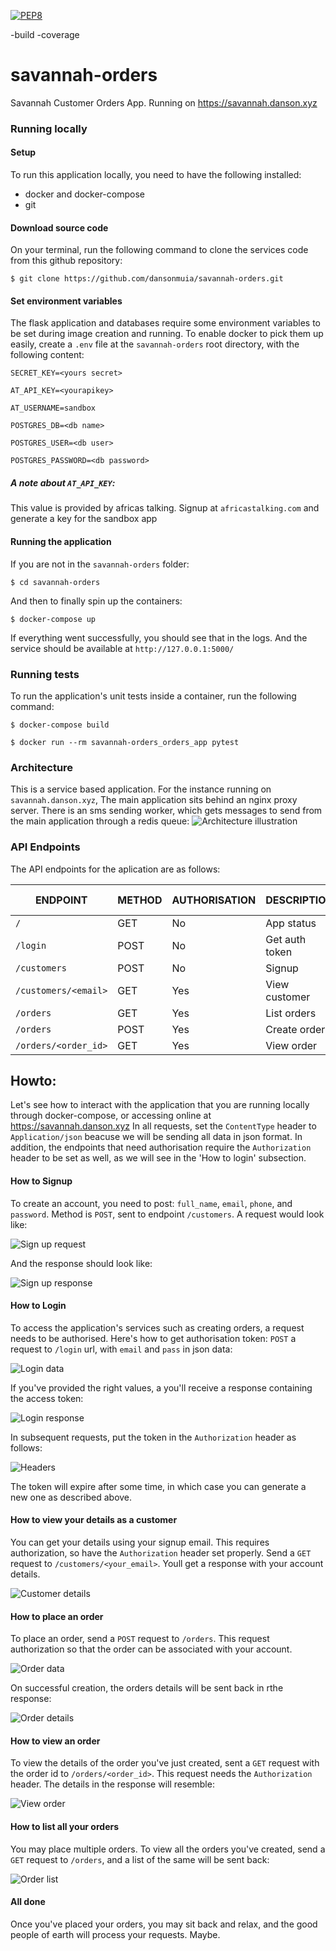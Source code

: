 [![PEP8](https://img.shields.io/badge/code%20style-pep8-orange.svg)](https://www.python.org/dev/peps/pep-0008/)

-build
-coverage

# savannah-orders
Savannah Customer Orders App. Running on https://savannah.danson.xyz

### Running locally
#### Setup
To run this application locally, you need to have the following installed: 
 - docker and docker-compose
 - git

#### Download source code
On your terminal, run the following command to clone the services code from this github repository:

`$ git clone https://github.com/dansonmuia/savannah-orders.git`
#### Set environment variables
The flask application and databases require some environment variables to be set during image creation and running. To enable docker to pick them up easily, create a `.env` file at the `savannah-orders` root directory, with the following content:

`SECRET_KEY=<yours secret>`

`AT_API_KEY=<yourapikey>`

`AT_USERNAME=sandbox`

`POSTGRES_DB=<db name>`

`POSTGRES_USER=<db user>`

`POSTGRES_PASSWORD=<db password>`

##### A note about `AT_API_KEY`:
This value is provided by africas talking. Signup at `africastalking.com` and generate a key for the sandbox app
#### Running the application
If you are not in the `savannah-orders` folder:

`$ cd savannah-orders`

And then to finally spin up the containers:

`$ docker-compose up`

If everything went successfully, you should see that in the logs. And the service should be available at `http://127.0.0.1:5000/`

### Running tests

To run the application's unit tests inside a container, run the following command:

`$ docker-compose build`

`$ docker run --rm savannah-orders_orders_app pytest`

### Architecture
This is a service based application. For the instance running on `savannah.danson.xyz`, The main application sits behind an nginx proxy server. There is an sms sending worker, which gets messages to send from the main application through a redis queue:
![Architecture illustration](https://github.com/dansonmuia/savannah-orders/blob/readme/illustrations/architecture.png)


### API Endpoints

The API endpoints for the aplication are as follows:

|ENDPOINT               | METHOD |AUTHORISATION | DESCRIPTION   | Response code |
|-----------------------|--------|--------------|---------------|---------------|
|`/`                    | GET    | No           | App status    | 200           |
|`/login`               | POST   | No           | Get auth token| 201           |
|`/customers`           | POST   | No           | Signup        | 201           |
|`/customers/<email>`   | GET    | Yes          | View customer | 200           |
|`/orders`              | GET    | Yes          | List orders   | 200           |
|`/orders`              | POST   | Yes          | Create order  | 201           |
|`/orders/<order_id>`   | GET    | Yes          | View order    | 200           |


## Howto:
Let's see how to interact with the application that you are running locally through docker-compose, or accessing online at https://savannah.danson.xyz
In all requests, set the `ContentType` header to `Application/json` beacuse we will be sending all data in json format. In addition, the endpoints that need authorisation require the `Authorization` header to be set as well, as we will see in the 'How to login' subsection.

#### How to Signup
To create an account, you need to post: `full_name`, `email`, `phone`, and `password`. Method is `POST`, sent to endpoint `/customers`.
A request would look like:

![Sign up request](https://github.com/dansonmuia/savannah-orders/blob/readme/illustrations/signup_request.png)

And the response should look like:

![Sign up response](https://github.com/dansonmuia/savannah-orders/blob/readme/illustrations/signup_response.png)


#### How to Login
To access the application's services such as creating orders, a request needs to be authorised. Here's how to get authorisation token:
`POST` a request to `/login` url, with `email` and `pass` in json data:

![Login data](https://github.com/dansonmuia/savannah-orders/blob/readme/illustrations/login_request.png)

If you've provided the right values, a you'll receive a response containing the access token:

![Login response](https://github.com/dansonmuia/savannah-orders/blob/readme/illustrations/login_response.png)

In subsequent requests, put the token in the `Authorization` header as follows:

![Headers](https://github.com/dansonmuia/savannah-orders/blob/readme/illustrations/headers.png)

The token will expire after some time, in which case you can generate a new one as described above.

#### How to view your details as a customer
You can get your details using your signup email. This requires authorization, so have the `Authorization` header set properly.
Send a `GET` request to `/customers/<your_email>`. Youll get a response with your account details.

![Customer details](https://github.com/dansonmuia/savannah-orders/blob/readme/illustrations/view_customer.png)

#### How to place an order
To place an order, send a `POST` request to `/orders`. This request authorization so that the order can be associated with your account.

![Order data](https://github.com/dansonmuia/savannah-orders/blob/readme/illustrations/create_order_request.png)

On successful creation, the orders details will be sent back in rthe response:

![Order details](https://github.com/dansonmuia/savannah-orders/blob/readme/illustrations/create_order_response.png)

#### How to view an order
To view the details of the order you've just created, sent a `GET` request with the order id to `/orders/<order_id>`. This request needs the `Authorization` header. The details in the response will resemble:

![View order](https://github.com/dansonmuia/savannah-orders/blob/readme/illustrations/view_order_response.png)

#### How to list all your orders
You may place multiple orders. To view all the orders you've created, send a `GET` request to `/orders`, and a list of the same will be sent back:

![Order list](https://github.com/dansonmuia/savannah-orders/blob/readme/illustrations/list_orders_response.png)

#### All done
Once you've placed your orders, you may sit back and relax, and the good people of earth will process your requests. Maybe.